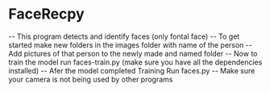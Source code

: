 # FaceRecpy
-- This program detects and identify faces (only fontal face)
-- To get started make new folders in the images folder with name of the person
-- Add pictures of that person to the newly made and named folder 
-- Now to train the model run faces-train.py (make sure you have all the dependencies installed) 
-- Afer the model completed Training Run faces.py
-- Make sure your camera is not being used by other programs
